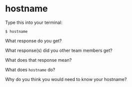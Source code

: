 # hostname

Type this into your terminal:

    $ hostname

What response do you get?

<!-- Replace this comment with your answer -->

What response(s) did you other team members get?

<!-- Replace this comment with your answer -->

What does that response mean?

<!-- Replace this comment with your answer -->

What does `hostname` do?

<!-- Replace this comment with your answer -->

Why do you think you would need to know your hostname?

<!-- Replace this comment with your answer -->
